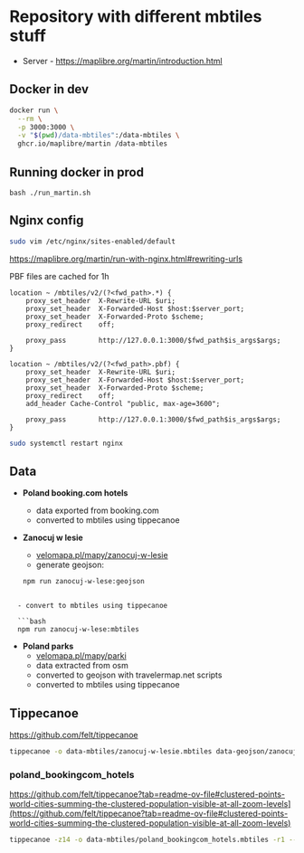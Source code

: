 # Repository with different mbtiles stuff

- Server - https://maplibre.org/martin/introduction.html

## Docker in dev

```bash
docker run \
  --rm \
  -p 3000:3000 \
  -v "$(pwd)/data-mbtiles":/data-mbtiles \
  ghcr.io/maplibre/martin /data-mbtiles
```

## Running docker in prod

```bahs
bash ./run_martin.sh
```

## Nginx config

```bash
sudo vim /etc/nginx/sites-enabled/default
```

https://maplibre.org/martin/run-with-nginx.html#rewriting-urls

PBF files are cached for 1h

```nginx
location ~ /mbtiles/v2/(?<fwd_path>.*) {
    proxy_set_header  X-Rewrite-URL $uri;
    proxy_set_header  X-Forwarded-Host $host:$server_port;
    proxy_set_header  X-Forwarded-Proto $scheme;
    proxy_redirect    off;

    proxy_pass        http://127.0.0.1:3000/$fwd_path$is_args$args;
}

location ~ /mbtiles/v2/(?<fwd_path>.pbf) {
    proxy_set_header  X-Rewrite-URL $uri;
    proxy_set_header  X-Forwarded-Host $host:$server_port;
    proxy_set_header  X-Forwarded-Proto $scheme;
    proxy_redirect    off;
    add_header Cache-Control "public, max-age=3600";

    proxy_pass        http://127.0.0.1:3000/$fwd_path$is_args$args;
}
```

```bash
sudo systemctl restart nginx
```

## Data

- **Poland booking.com hotels**

  - data exported from booking.com
  - converted to mbtiles using tippecanoe

- **Zanocuj w lesie**

  - [velomapa.pl/mapy/zanocuj-w-lesie](https://velomapa.pl/mapy/zanocuj-w-lesie)
  - generate geojson:

  ```bash
  npm run zanocuj-w-lese:geojson
  ```

````

  - convert to mbtiles using tippecanoe

  ```bash
  npm run zanocuj-w-lese:mbtiles
````

- **Poland parks**
  - [velomapa.pl/mapy/parki](https://velomapa.pl/mapy/parki)
  - data extracted from osm
  - converted to geojson with travelermap.net scripts
  - converted to mbtiles using tippecanoe

## Tippecanoe

https://github.com/felt/tippecanoe

```bash
tippecanoe -o data-mbtiles/zanocuj-w-lesie.mbtiles data-geojson/zanocuj-w-lesie.geojson --force
```

### poland_bookingcom_hotels

https://github.com/felt/tippecanoe?tab=readme-ov-file#clustered-points-world-cities-summing-the-clustered-population-visible-at-all-zoom-levels](https://github.com/felt/tippecanoe?tab=readme-ov-file#clustered-points-world-cities-summing-the-clustered-population-visible-at-all-zoom-levels)

```bash
tippecanoe -z14 -o data-mbtiles/poland_bookingcom_hotels.mbtiles -r1 --cluster-distance=20 --cluster-maxzoom=13 data-geojson/poland_bookingcom_hotels.geojson --force
```
